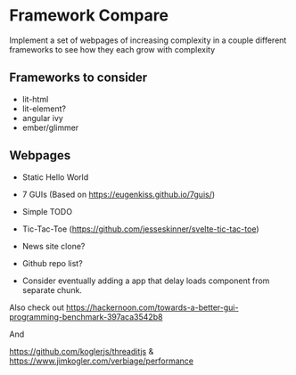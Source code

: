# Framework Compare

Implement a set of webpages of increasing complexity in a couple different frameworks to see how they each grow with complexity

## Frameworks to consider

- lit-html
- lit-element?
- angular ivy
- ember/glimmer

## Webpages

- Static Hello World
- 7 GUIs (Based on https://eugenkiss.github.io/7guis/)
- Simple TODO
- Tic-Tac-Toe (https://github.com/jesseskinner/svelte-tic-tac-toe)
- News site clone?
- Github repo list?

- Consider eventually adding a app that delay loads component from separate chunk.

Also check out https://hackernoon.com/towards-a-better-gui-programming-benchmark-397aca3542b8

And

https://github.com/koglerjs/threaditjs & https://www.jimkogler.com/verbiage/performance
